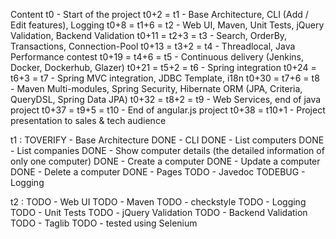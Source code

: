 Content
    t0 - Start of the project
    t0+2 = t1 - Base Architecture, CLI (Add / Edit features), Logging
    t0+8 = t1+6 = t2 - Web UI, Maven, Unit Tests, jQuery Validation, Backend Validation
    t0+11 = t2+3 = t3 - Search, OrderBy, Transactions, Connection-Pool
    t0+13 = t3+2 = t4 - Threadlocal, Java Performance contest
    t0+19 = t4+6 = t5 - Continuous delivery (Jenkins, Docker, Dockerhub, Glazer)
    t0+21 = t5+2 = t6 - Spring integration
    t0+24 = t6+3 = t7 - Spring MVC integration, JDBC Template, i18n
    t0+30 = t7+6 = t8 - Maven Multi-modules, Spring Security, Hibernate ORM (JPA, Criteria, QueryDSL, Spring Data JPA)
    t0+32 = t8+2 = t9 - Web Services, end of java project
    t0+37 = t9+5 = t10 - End of angular.js project
    t0+38 = t10+1 - Project presentation to sales & tech audience

t1 :
	TOVERIFY - Base Architecture 
	DONE - CLI 
	    DONE - List computers
	    DONE - List companies
	    DONE - Show computer details (the detailed information of only one computer)
	    DONE - Create a computer
	    DONE - Update a computer
	    DONE - Delete a computer
		DONE - Pages
	TODO - Javedoc
	TODEBUG - Logging

t2 : 
	TODO - Web UI
	TODO - Maven
		TODO - checkstyle
	TODO - Logging
	TODO - Unit Tests
	TODO - jQuery Validation
	TODO - Backend Validation
	TODO - Taglib
	TODO - tested using Selenium